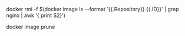 docker rmi -f $(docker image ls --format '{{.Repository}} {{.ID}}' | grep nginx | awk '{ print $2}')

docker image prune